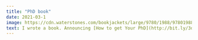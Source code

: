 ```yaml
---
title: "PhD book"
date: 2021-03-1
image: https://cdn.waterstones.com/bookjackets/large/9780/1988/9780198866923.jpg
text: I wrote a book. Announcing [How to get Your PhD](http://bit.ly/3dQFCPs), with Oxford University Press, a step-by-step guide to the intellectual & emotional rollercoaster of Your PhD. <b>How to get your PhD</b> is now available from [Amazon](https://www.amazon.co.uk/dp/0198866925) among other places.
---
```


